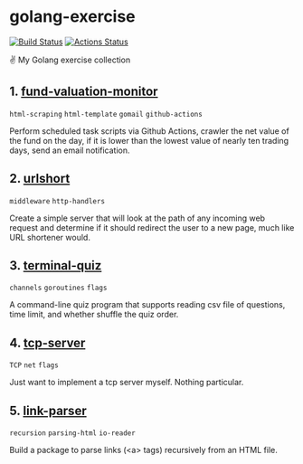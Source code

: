 # golang-exercise

[![Build Status](https://travis-ci.org/Colafornia/golang-exercise.svg?branch=master)](https://travis-ci.org/Colafornia/golang-exercise)
[![Actions Status](https://github.com/Colafornia/golang-exercise/workflows/Monitor%20fund%20valuation/badge.svg)](https://github.com/Colafornia/golang-exercise/actions)

✌️ My Golang exercise collection

## 1. [fund-valuation-monitor](https://github.com/Colafornia/golang-exercise/tree/master/fund-valuation-monitor)

`html-scraping` `html-template` `gomail` `github-actions`

Perform scheduled task scripts via Github Actions, crawler the net value of the fund on the day, if it is lower than the lowest value of nearly ten trading days, send an email notification.

## 2. [urlshort](https://github.com/Colafornia/golang-exercise/tree/master/urlshort)

`middleware` `http-handlers`

Create a simple server that will look at the path of any incoming web request and determine if it should redirect the user to a new page, much like URL shortener would.

## 3. [terminal-quiz](https://github.com/Colafornia/golang-exercise/tree/master/terminal-quiz)

`channels` `goroutines` `flags`

A command-line quiz program that supports reading csv file of questions, time limit, and whether shuffle the quiz order.

## 4. [tcp-server](https://github.com/Colafornia/golang-exercise/tree/master/tcp-server)

`TCP` `net` `flags`

Just want to implement a tcp server myself. Nothing particular.

## 5. [link-parser](https://github.com/Colafornia/golang-exercise/tree/master/link-parser)

`recursion` `parsing-html` `io-reader`

Build a package to parse links (\<a\> tags) recursively from an HTML file.
